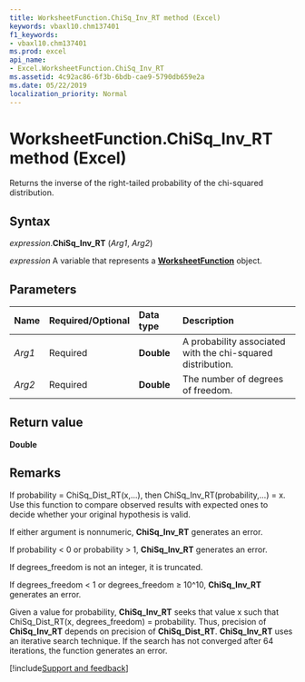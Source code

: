 ```yaml
---
title: WorksheetFunction.ChiSq_Inv_RT method (Excel)
keywords: vbaxl10.chm137401
f1_keywords:
- vbaxl10.chm137401
ms.prod: excel
api_name:
- Excel.WorksheetFunction.ChiSq_Inv_RT
ms.assetid: 4c92ac86-6f3b-6bdb-cae9-5790db659e2a
ms.date: 05/22/2019
localization_priority: Normal
---
```



# WorksheetFunction.ChiSq_Inv_RT method (Excel)

Returns the inverse of the right-tailed probability of the chi-squared distribution.


## Syntax

_expression_.**ChiSq_Inv_RT** (_Arg1_, _Arg2_)

_expression_ A variable that represents a **[WorksheetFunction](Excel.WorksheetFunction.md)** object.


## Parameters

|Name|Required/Optional|Data type|Description|
|:-----|:-----|:-----|:-----|
| _Arg1_|Required| **Double**|A probability associated with the chi-squared distribution.|
| _Arg2_|Required| **Double**|The number of degrees of freedom.|

## Return value

**Double**


## Remarks

If probability = ChiSq_Dist_RT(x,...), then ChiSq_Inv_RT(probability,...) = x. Use this function to compare observed results with expected ones to decide whether your original hypothesis is valid.

If either argument is nonnumeric, **ChiSq_Inv_RT** generates an error.
    
If probability < 0 or probability > 1, **ChiSq_Inv_RT** generates an error.
    
If degrees_freedom is not an integer, it is truncated.
    
If degrees_freedom < 1 or degrees_freedom ≥ 10^10, **ChiSq_Inv_RT** generates an error.
    
Given a value for probability, **ChiSq_Inv_RT** seeks that value x such that ChiSq_Dist_RT(x, degrees_freedom) = probability. Thus, precision of **ChiSq_Inv_RT** depends on precision of **ChiSq_Dist_RT**. **ChiSq_Inv_RT** uses an iterative search technique. If the search has not converged after 64 iterations, the function generates an error.




[!include[Support and feedback](~/includes/feedback-boilerplate.md)]